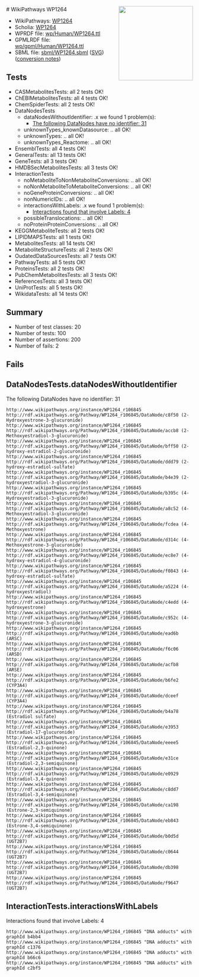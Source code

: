 <img style="float: right; width: 200px" src="../logo.png" />
# WikiPathways WP1264

* WikiPathways: [WP1264](https://identifiers.org/wikipathways:WP1264)
* Scholia: [WP1264](https://scholia.toolforge.org/wikipathways/WP1264)
* WPRDF file: [wp/Human/WP1264.ttl](../wp/Human/WP1264.ttl)
* GPMLRDF file: [wp/gpml/Human/WP1264.ttl](../wp/gpml/Human/WP1264.ttl)
* SBML file: [sbml/WP1264.sbml](../sbml/WP1264.sbml) ([SVG](../sbml/WP1264.svg)) ([conversion notes](../sbml/WP1264.txt))

## Tests
* CASMetabolitesTests: all 2 tests OK!
* ChEBIMetabolitesTests: all 4 tests OK!
* ChemSpiderTests: all 2 tests OK!
* DataNodesTests
    * dataNodesWithoutIdentifier: .x we found 1 problem(s):
        * [The following DataNodes have no identifier: 31](#8792c4cf)
    * unknownTypes_knownDatasource: .. all OK!
    * unknownTypes: .. all OK!
    * unknownTypes_Reactome: .. all OK!
* EnsemblTests: all 4 tests OK!
* GeneralTests: all 13 tests OK!
* GeneTests: all 3 tests OK!
* HMDBSecMetabolitesTests: all 3 tests OK!
* InteractionTests
    * noMetaboliteToNonMetaboliteConversions: .. all OK!
    * noNonMetaboliteToMetaboliteConversions: .. all OK!
    * noGeneProteinConversions: .. all OK!
    * nonNumericIDs: .. all OK!
    * interactionsWithLabels: .x we found 1 problem(s):
        * [Interactions found that involve Labels: 4](#630d267b)
    * possibleTranslocations: .. all OK!
    * noProteinProteinConversions: .. all OK!
* KEGGMetaboliteTests: all 2 tests OK!
* LIPIDMAPSTests: all 1 tests OK!
* MetabolitesTests: all 14 tests OK!
* MetaboliteStructureTests: all 2 tests OK!
* OudatedDataSourcesTests: all 7 tests OK!
* PathwayTests: all 5 tests OK!
* ProteinsTests: all 2 tests OK!
* PubChemMetabolitesTests: all 3 tests OK!
* ReferencesTests: all 3 tests OK!
* UniProtTests: all 5 tests OK!
* WikidataTests: all 14 tests OK!


## Summary

* Number of test classes: 20
* Number of tests: 100
* Number of assertions: 200
* Number of fails: 2

## Fails

<a name="8792c4cf" />

## DataNodesTests.dataNodesWithoutIdentifier

The following DataNodes have no identifier: 31
```
http://www.wikipathways.org/instance/WP1264_r106845 http://rdf.wikipathways.org/Pathway/WP1264_r106845/DataNode/c8f50 (2-Hydroxyestrone-3-glucuronide)
http://www.wikipathways.org/instance/WP1264_r106845 http://rdf.wikipathways.org/Pathway/WP1264_r106845/DataNode/accb8 (2-Methoxyestradiol-3-glucuronide)
http://www.wikipathways.org/instance/WP1264_r106845 http://rdf.wikipathways.org/Pathway/WP1264_r106845/DataNode/bff50 (2-hydroxy-estradiol-2-glucuronide)
http://www.wikipathways.org/instance/WP1264_r106845 http://rdf.wikipathways.org/Pathway/WP1264_r106845/DataNode/ddd79 (2-hydroxy-estradiol-sulfate)
http://www.wikipathways.org/instance/WP1264_r106845 http://rdf.wikipathways.org/Pathway/WP1264_r106845/DataNode/b4e39 (2-hydroxyestradiol-3-glucuronide)
http://www.wikipathways.org/instance/WP1264_r106845 http://rdf.wikipathways.org/Pathway/WP1264_r106845/DataNode/b395c (4-Hydroxyestradiol-3-glucuronide)
http://www.wikipathways.org/instance/WP1264_r106845 http://rdf.wikipathways.org/Pathway/WP1264_r106845/DataNode/a8c52 (4-Methoxyestradiol-3-glucuronide)
http://www.wikipathways.org/instance/WP1264_r106845 http://rdf.wikipathways.org/Pathway/WP1264_r106845/DataNode/fcdea (4-Methoxyestrone)
http://www.wikipathways.org/instance/WP1264_r106845 http://rdf.wikipathways.org/Pathway/WP1264_r106845/DataNode/d314c (4-Methoxyestrone-3-glucuronide)
http://www.wikipathways.org/instance/WP1264_r106845 http://rdf.wikipathways.org/Pathway/WP1264_r106845/DataNode/ec8e7 (4-hydroxy-estradiol-4-glucuronide)
http://www.wikipathways.org/instance/WP1264_r106845 http://rdf.wikipathways.org/Pathway/WP1264_r106845/DataNode/f0843 (4-hydroxy-estradiol-sulfate)
http://www.wikipathways.org/instance/WP1264_r106845 http://rdf.wikipathways.org/Pathway/WP1264_r106845/DataNode/a5224 (4-hydroxyestradiol)
http://www.wikipathways.org/instance/WP1264_r106845 http://rdf.wikipathways.org/Pathway/WP1264_r106845/DataNode/c4edd (4-hydroxyestrone)
http://www.wikipathways.org/instance/WP1264_r106845 http://rdf.wikipathways.org/Pathway/WP1264_r106845/DataNode/c952c (4-hydroxyestrone-3-glucuronide)
http://www.wikipathways.org/instance/WP1264_r106845 http://rdf.wikipathways.org/Pathway/WP1264_r106845/DataNode/ead6b (ARSC)
http://www.wikipathways.org/instance/WP1264_r106845 http://rdf.wikipathways.org/Pathway/WP1264_r106845/DataNode/f6c06 (ARSD)
http://www.wikipathways.org/instance/WP1264_r106845 http://rdf.wikipathways.org/Pathway/WP1264_r106845/DataNode/acfb8 (ARSE)
http://www.wikipathways.org/instance/WP1264_r106845 http://rdf.wikipathways.org/Pathway/WP1264_r106845/DataNode/b6fe2 (CYP3A4)
http://www.wikipathways.org/instance/WP1264_r106845 http://rdf.wikipathways.org/Pathway/WP1264_r106845/DataNode/dceef (CYP3A4)
http://www.wikipathways.org/instance/WP1264_r106845 http://rdf.wikipathways.org/Pathway/WP1264_r106845/DataNode/b4a78 (Estradiol sulfate)
http://www.wikipathways.org/instance/WP1264_r106845 http://rdf.wikipathways.org/Pathway/WP1264_r106845/DataNode/e3953 (Estradiol-17-glucuronide)
http://www.wikipathways.org/instance/WP1264_r106845 http://rdf.wikipathways.org/Pathway/WP1264_r106845/DataNode/eeee5 (Estradiol-2,3-quinone)
http://www.wikipathways.org/instance/WP1264_r106845 http://rdf.wikipathways.org/Pathway/WP1264_r106845/DataNode/e31ce (Estradiol-2,3-semiquinone)
http://www.wikipathways.org/instance/WP1264_r106845 http://rdf.wikipathways.org/Pathway/WP1264_r106845/DataNode/e0929 (Estradiol-3,4-quinone)
http://www.wikipathways.org/instance/WP1264_r106845 http://rdf.wikipathways.org/Pathway/WP1264_r106845/DataNode/c8dd7 (Estradiol-3,4-semiquinone)
http://www.wikipathways.org/instance/WP1264_r106845 http://rdf.wikipathways.org/Pathway/WP1264_r106845/DataNode/ca198 (Estrone-2,3-semiquinone)
http://www.wikipathways.org/instance/WP1264_r106845 http://rdf.wikipathways.org/Pathway/WP1264_r106845/DataNode/eb843 (Estrone-3,4-semiquinone)
http://www.wikipathways.org/instance/WP1264_r106845 http://rdf.wikipathways.org/Pathway/WP1264_r106845/DataNode/b0d5d (UGT2B7)
http://www.wikipathways.org/instance/WP1264_r106845 http://rdf.wikipathways.org/Pathway/WP1264_r106845/DataNode/c0644 (UGT2B7)
http://www.wikipathways.org/instance/WP1264_r106845 http://rdf.wikipathways.org/Pathway/WP1264_r106845/DataNode/db398 (UGT2B7)
http://www.wikipathways.org/instance/WP1264_r106845 http://rdf.wikipathways.org/Pathway/WP1264_r106845/DataNode/f9647 (UGT2B7)
```

<a name="630d267b" />

## InteractionTests.interactionsWithLabels

Interactions found that involve Labels: 4
```
http://www.wikipathways.org/instance/WP1264_r106845 "DNA adducts" with graphId b4bb4
http://www.wikipathways.org/instance/WP1264_r106845 "DNA adducts" with graphId c1376
http://www.wikipathways.org/instance/WP1264_r106845 "DNA adducts" with graphId b66c6
http://www.wikipathways.org/instance/WP1264_r106845 "DNA adducts" with graphId c2bf5
```

